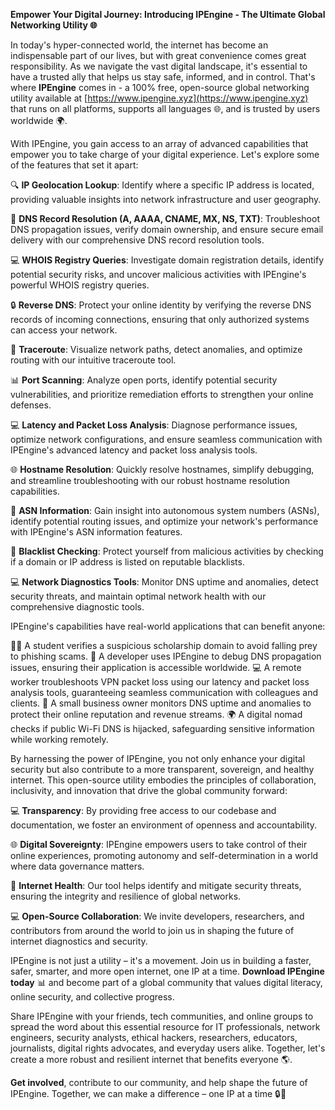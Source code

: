 **Empower Your Digital Journey: Introducing IPEngine - The Ultimate Global Networking Utility 🌐**

In today's hyper-connected world, the internet has become an indispensable part of our lives, but with great convenience comes great responsibility. As we navigate the vast digital landscape, it's essential to have a trusted ally that helps us stay safe, informed, and in control. That's where **IPEngine** comes in - a 100% free, open-source global networking utility available at [https://www.ipengine.xyz](https://www.ipengine.xyz) that runs on all platforms, supports all languages 🌐, and is trusted by users worldwide 🌍.

With IPEngine, you gain access to an array of advanced capabilities that empower you to take charge of your digital experience. Let's explore some of the features that set it apart:

🔍 **IP Geolocation Lookup**: Identify where a specific IP address is located, providing valuable insights into network infrastructure and user geography.

📡 **DNS Record Resolution (A, AAAA, CNAME, MX, NS, TXT)**: Troubleshoot DNS propagation issues, verify domain ownership, and ensure secure email delivery with our comprehensive DNS record resolution tools.

💻 **WHOIS Registry Queries**: Investigate domain registration details, identify potential security risks, and uncover malicious activities with IPEngine's powerful WHOIS registry queries.

🔒 **Reverse DNS**: Protect your online identity by verifying the reverse DNS records of incoming connections, ensuring that only authorized systems can access your network.

🚀 **Traceroute**: Visualize network paths, detect anomalies, and optimize routing with our intuitive traceroute tool.

📊 **Port Scanning**: Analyze open ports, identify potential security vulnerabilities, and prioritize remediation efforts to strengthen your online defenses.

💻 **Latency and Packet Loss Analysis**: Diagnose performance issues, optimize network configurations, and ensure seamless communication with IPEngine's advanced latency and packet loss analysis tools.

🌐 **Hostname Resolution**: Quickly resolve hostnames, simplify debugging, and streamline troubleshooting with our robust hostname resolution capabilities.

🔑 **ASN Information**: Gain insight into autonomous system numbers (ASNs), identify potential routing issues, and optimize your network's performance with IPEngine's ASN information features.

🚫 **Blacklist Checking**: Protect yourself from malicious activities by checking if a domain or IP address is listed on reputable blacklists.

💻 **Network Diagnostics Tools**: Monitor DNS uptime and anomalies, detect security threats, and maintain optimal network health with our comprehensive diagnostic tools.

IPEngine's capabilities have real-world applications that can benefit anyone:

👩‍🎓 A student verifies a suspicious scholarship domain to avoid falling prey to phishing scams.
🔧 A developer uses IPEngine to debug DNS propagation issues, ensuring their application is accessible worldwide.
💻 A remote worker troubleshoots VPN packet loss using our latency and packet loss analysis tools, guaranteeing seamless communication with colleagues and clients.
🏬 A small business owner monitors DNS uptime and anomalies to protect their online reputation and revenue streams.
🌍 A digital nomad checks if public Wi-Fi DNS is hijacked, safeguarding sensitive information while working remotely.

By harnessing the power of IPEngine, you not only enhance your digital security but also contribute to a more transparent, sovereign, and healthy internet. This open-source utility embodies the principles of collaboration, inclusivity, and innovation that drive the global community forward:

💻 **Transparency**: By providing free access to our codebase and documentation, we foster an environment of openness and accountability.

🌐 **Digital Sovereignty**: IPEngine empowers users to take control of their online experiences, promoting autonomy and self-determination in a world where data governance matters.

🚀 **Internet Health**: Our tool helps identify and mitigate security threats, ensuring the integrity and resilience of global networks.

💻 **Open-Source Collaboration**: We invite developers, researchers, and contributors from around the world to join us in shaping the future of internet diagnostics and security.

IPEngine is not just a utility – it's a movement. Join us in building a faster, safer, smarter, and more open internet, one IP at a time. **Download IPEngine today** 📊 and become part of a global community that values digital literacy, online security, and collective progress.

Share IPEngine with your friends, tech communities, and online groups to spread the word about this essential resource for IT professionals, network engineers, security analysts, ethical hackers, researchers, educators, journalists, digital rights advocates, and everyday users alike. Together, let's create a more robust and resilient internet that benefits everyone 🌎.

**Get involved**, contribute to our community, and help shape the future of IPEngine. Together, we can make a difference – one IP at a time 🔒🔑